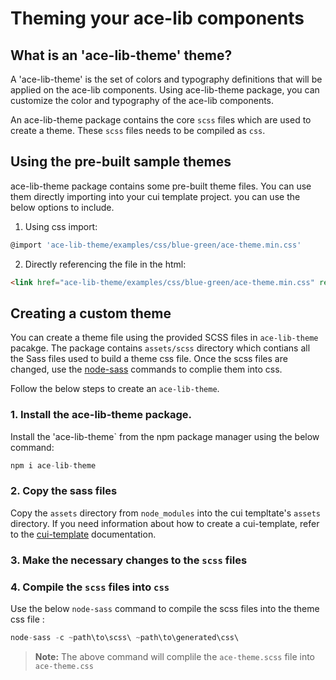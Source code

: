 # Theming your ace-lib components
## What is an 'ace-lib-theme' theme?
A 'ace-lib-theme' is the set of colors and typography definitions that will be applied on the ace-lib components. Using ace-lib-theme package, you can customize the color and typography of the ace-lib components. 

An ace-lib-theme package contains the core `scss` files which are used to create a theme. These `scss` files needs to be compiled as `css`.

## Using the pre-built sample themes
ace-lib-theme package contains some pre-built theme files. You can use them directly importing into your cui template project. you can use the below options to include.

1. Using css import:
```javascript
@import 'ace-lib-theme/examples/css/blue-green/ace-theme.min.css'
```
2. Directly referencing the file in the html:
```html
<link href="ace-lib-theme/examples/css/blue-green/ace-theme.min.css" rel="stylesheet">
```
## Creating a custom theme
You can create a theme file using the provided SCSS files in `ace-lib-theme` pacakge. The package contains `assets/scss` directory which contians all the Sass files used to build a theme css file. Once the scss files are changed, use the [node-sass](https://www.npmjs.com/package/node-sass) commands to complie them into css. 

Follow the below steps to create an `ace-lib-theme`.

### 1. Install the ace-lib-theme package.

Install the 'ace-lib-theme` from the npm package manager using the below command:

```javascript
npm i ace-lib-theme
```

### 2. Copy the sass files 

Copy the `assets` directory from `node_modules` into the cui templtate's `assets` directory. If you need information about how to create a cui-template, refer to the [cui-template](https://github.com/agileapps-dev-com/agileapps-cui) documentation.

### 3. Make the necessary changes to the `scss` files



### 4. Compile the `scss` files into `css`
Use the below `node-sass` command to compile the scss files into the theme css file :

```javascript
node-sass -c ~path\to\scss\ ~path\to\generated\css\
```
> **Note:** The above command will complile the `ace-theme.scss` file into `ace-theme.css`




